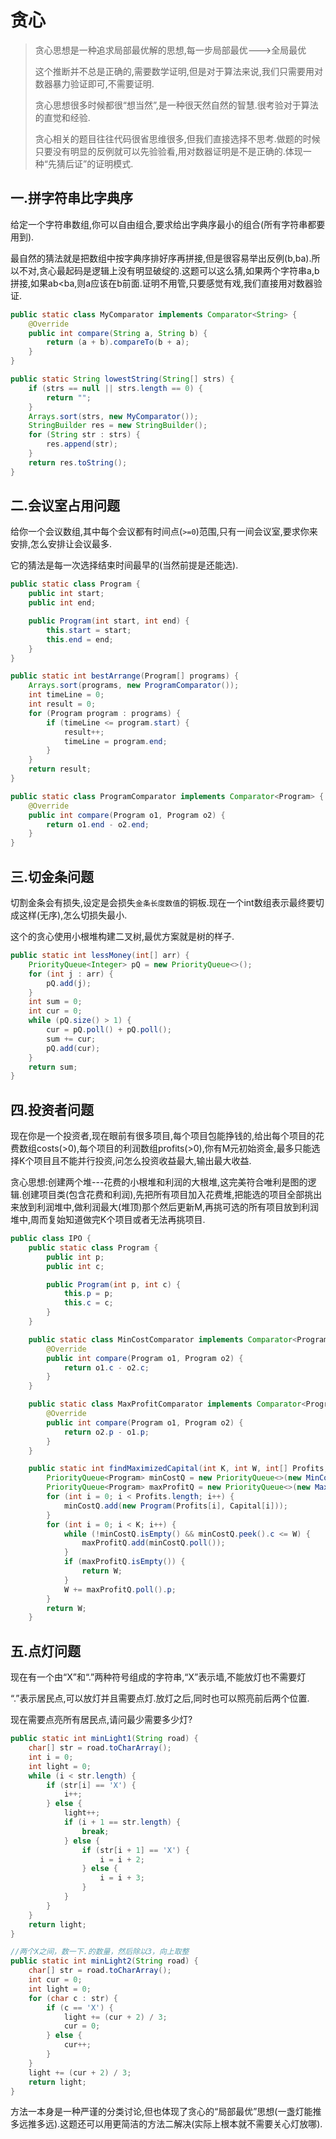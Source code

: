 # 贪心

> 贪心思想是一种追求局部最优解的思想,每一步局部最优--->全局最优
>
> 这个推断并不总是正确的,需要数学证明,但是对于算法来说,我们只需要用对数器暴力验证即可,不需要证明.
>
> 贪心思想很多时候都很“想当然”,是一种很天然自然的智慧.很考验对于算法的直觉和经验.
>
> 贪心相关的题目往往代码很省思维很多,但我们直接选择不思考.做题的时候只要没有明显的反例就可以先验验看,用对数器证明是不是正确的.体现一种“先猜后证”的证明模式.

## 一.拼字符串比字典序

给定一个字符串数组,你可以自由组合,要求给出字典序最小的组合(所有字符串都要用到).

最自然的猜法就是把数组中按字典序排好序再拼接,但是很容易举出反例(b,ba).所以不对,贪心最起码是逻辑上没有明显破绽的.这题可以这么猜,如果两个字符串a,b拼接,如果ab<ba,则a应该在b前面.证明不用管,只要感觉有戏,我们直接用对数器验证.

```java
public static class MyComparator implements Comparator<String> {
    @Override
    public int compare(String a, String b) {
        return (a + b).compareTo(b + a);
    }
}

public static String lowestString(String[] strs) {
    if (strs == null || strs.length == 0) {
        return "";
    }
    Arrays.sort(strs, new MyComparator());
    StringBuilder res = new StringBuilder();
    for (String str : strs) {
        res.append(str);
    }
    return res.toString();
}
```

## 二.会议室占用问题

给你一个会议数组,其中每个会议都有时间点(`>=0`)范围,只有一间会议室,要求你来安排,怎么安排让会议最多.

它的猜法是每一次选择结束时间最早的(当然前提是还能选).

```java
public static class Program {
    public int start;
    public int end;

    public Program(int start, int end) {
        this.start = start;
        this.end = end;
    }
}

public static int bestArrange(Program[] programs) {
    Arrays.sort(programs, new ProgramComparator());
    int timeLine = 0;
    int result = 0;
    for (Program program : programs) {
        if (timeLine <= program.start) {
            result++;
            timeLine = program.end;
        }
    }
    return result;
}

public static class ProgramComparator implements Comparator<Program> {
    @Override
    public int compare(Program o1, Program o2) {
        return o1.end - o2.end;
    }
}
```

## 三.切金条问题

切割金条会有损失,设定是会损失`金条长度数值`的铜板.现在一个int数组表示最终要切成这样(无序),怎么切损失最小.

这个的贪心使用小根堆构建二叉树,最优方案就是树的样子.

```java
public static int lessMoney(int[] arr) {
    PriorityQueue<Integer> pQ = new PriorityQueue<>();
    for (int j : arr) {
        pQ.add(j);
    }
    int sum = 0;
    int cur = 0;
    while (pQ.size() > 1) {
        cur = pQ.poll() + pQ.poll();
        sum += cur;
        pQ.add(cur);
    }
    return sum;
}
```

## 四.投资者问题

现在你是一个投资者,现在眼前有很多项目,每个项目包能挣钱的,给出每个项目的花费数组costs(>0),每个项目的利润数组profits(>0),你有M元初始资金,最多只能选择K个项目且不能并行投资,问怎么投资收益最大,输出最大收益.

贪心思想:创建两个堆---花费的小根堆和利润的大根堆,这完美符合唯利是图的逻辑.创建项目类(包含花费和利润),先把所有项目加入花费堆,把能选的项目全部挑出来放到利润堆中,做利润最大(堆顶)那个然后更新M,再挑可选的所有项目放到利润堆中,周而复始知道做完K个项目或者无法再挑项目.

```java
public class IPO {
    public static class Program {
        public int p;
        public int c;

        public Program(int p, int c) {
            this.p = p;
            this.c = c;
        }
    }

    public static class MinCostComparator implements Comparator<Program> {
        @Override
        public int compare(Program o1, Program o2) {
            return o1.c - o2.c;
        }
    }

    public static class MaxProfitComparator implements Comparator<Program> {
        @Override
        public int compare(Program o1, Program o2) {
            return o2.p - o1.p;
        }
    }

    public static int findMaximizedCapital(int K, int W, int[] Profits, int[] Capital) {
        PriorityQueue<Program> minCostQ = new PriorityQueue<>(new MinCostComparator());
        PriorityQueue<Program> maxProfitQ = new PriorityQueue<>(new MaxProfitComparator());
        for (int i = 0; i < Profits.length; i++) {
            minCostQ.add(new Program(Profits[i], Capital[i]));
        }
        for (int i = 0; i < K; i++) {
            while (!minCostQ.isEmpty() && minCostQ.peek().c <= W) {
                maxProfitQ.add(minCostQ.poll());
            }
            if (maxProfitQ.isEmpty()) {
                return W;
            }
            W += maxProfitQ.poll().p;
        }
        return W;
    }
```

## 五.点灯问题

现在有一个由“X”和“.”两种符号组成的字符串,“X”表示墙,不能放灯也不需要灯

“.”表示居民点,可以放灯并且需要点灯.放灯之后,同时也可以照亮前后两个位置.

现在需要点亮所有居民点,请问最少需要多少灯?

```java
public static int minLight1(String road) {
    char[] str = road.toCharArray();
    int i = 0;
    int light = 0;
    while (i < str.length) {
        if (str[i] == 'X') {
            i++;
        } else {
            light++;
            if (i + 1 == str.length) {
                break;
            } else {
                if (str[i + 1] == 'X') {
                    i = i + 2;
                } else {
                    i = i + 3;
                }
            }
        }
    }
    return light;
}

//两个X之间，数一下.的数量，然后除以3，向上取整
public static int minLight2(String road) {
    char[] str = road.toCharArray();
    int cur = 0;
    int light = 0;
    for (char c : str) {
        if (c == 'X') {
            light += (cur + 2) / 3;
            cur = 0;
        } else {
            cur++;
        }
    }
    light += (cur + 2) / 3;
    return light;
}
```

方法一本身是一种严谨的分类讨论,但也体现了贪心的“局部最优”思想(一盏灯能推多远推多远).这题还可以用更简洁的方法二解决(实际上根本就不需要关心灯放哪).

